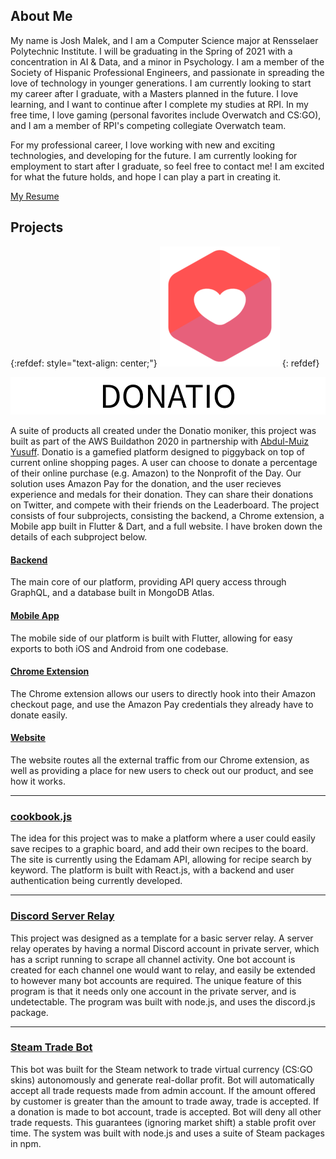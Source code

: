 ## About Me
My name is Josh Malek, and I am a Computer Science major at Rensselaer Polytechnic Institute. I will be graduating in the Spring of 2021 with a concentration in AI & Data, and a minor in Psychology.  I am a member of the Society of Hispanic Professional Engineers, and passionate in spreading the love of technology in younger generations.  I am currently looking to start my career after I graduate, with a Masters planned in the future.  I love learning, and I want to continue after I complete my studies at RPI.  In my free time, I love gaming (personal favorites include Overwatch and CS:GO), and I am a member of RPI's competing collegiate Overwatch team.  

For my professional career, I love working with new and exciting technologies, and developing for the future.  I am currently looking for employment to start after I graduate, so feel free to contact me!  I am excited for what the future holds, and hope I can play a part in creating it.

[My Resume](/pdf/MalekJoshResume.pdf)

## Projects

{:refdef: style="text-align: center;"}
![Logo](/images/logo192.png?raw=true)
{: refdef}


![Header](/images/DONATIO-header.png?raw=true)

A suite of products all created under the Donatio moniker, this project was built as part of the AWS Buildathon 2020 in partnership with [Abdul-Muiz Yusuff](https://github.com/sacrael). Donatio is a gamefied platform designed to piggyback on top of current online shopping pages. A user can choose to donate a percentage of their online purchase (e.g. Amazon) to the Nonprofit of the Day. Our solution uses Amazon Pay for the donation, and the user recieves experience and medals for their donation. They can share their donations on Twitter, and compete with their friends on the Leaderboard. The project consists of four subprojects, consisting the backend, a Chrome extension, a Mobile app built in Flutter & Dart, and a full website.  I have broken down the details of each subproject below.

#### [Backend](https://github.com/joshmalek/donatio)
The main core of our platform, providing API query access through GraphQL, and a database built in MongoDB Atlas.

#### [Mobile App](https://github.com/joshmalek/donatio-app)
The mobile side of our platform is built with Flutter, allowing for easy exports to both iOS and Android from one codebase. 

#### [Chrome Extension](https://github.com/joshmalek/donatio-extension)
The Chrome extension allows our users to directly hook into their Amazon checkout page, and use the Amazon Pay credentials they already have to donate easily.

#### [Website](https://github.com/joshmalek/donatio-website)
The website routes all the external traffic from our Chrome extension, as well as providing a place for new users to check out our product, and see how it works.

----

### [cookbook.js](https://github.com/joshmalek/cookbook)

The idea for this project was to make a platform where a user could easily save recipes to a graphic board, and add their own recipes to the board.  The site is currently using the Edamam API, allowing for recipe search by keyword.  The platform is built with React.js, with a backend and user authentication being currently developed.

----

### [Discord Server Relay](https://github.com/joshmalek/discord-relay)

This project was designed as a template for a basic server relay.  A server relay operates by having a normal Discord account in private server, which has a script running to scrape all channel activity.  One bot account is created for each channel one would want to relay, and easily be extended to however many bot accounts are required.  The unique feature of this program is that it needs only one account in the private server, and is undetectable.  The program was built with node.js, and uses the discord.js package.

----

### [Steam Trade Bot](https://github.com/joshmalek/Steam-Trade-Bot)

This bot was built for the Steam network to trade virtual currency (CS:GO skins) autonomously and generate real-dollar profit.  Bot will automatically accept all trade requests made from admin account.  If the amount offered by customer is greater than the amount to trade away, trade is accepted.  If a donation is made to bot account, trade is accepted.  Bot will deny all other trade requests.  This guarantees (ignoring market shift) a stable profit over time.  The system was built with node.js and uses a suite of Steam packages in npm.

